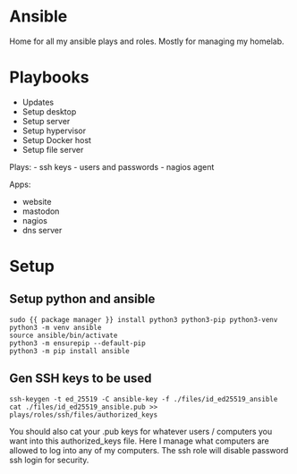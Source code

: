 # Ansible
Home for all my ansible plays and roles. Mostly for managing my homelab.


# Playbooks

- Updates
- Setup desktop
- Setup server
- Setup hypervisor
- Setup Docker host
- Setup file server

Plays:
    - ssh keys
    - users and passwords
    - nagios agent

Apps: 
- website
- mastodon
- nagios
- dns server

# Setup

## Setup python and ansible

```
sudo {{ package manager }} install python3 python3-pip python3-venv
python3 -m venv ansible
source ansible/bin/activate
python3 -m ensurepip --default-pip
python3 -m pip install ansible
```

## Gen SSH keys to be used

```
ssh-keygen -t ed_25519 -C ansible-key -f ./files/id_ed25519_ansible
cat ./files/id_ed25519_ansible.pub >> plays/roles/ssh/files/authorized_keys 
```

You should also cat your .pub keys for whatever users / computers you want into this authorized_keys file. Here I manage what computers are allowed to log into any of my computers. The ssh role will disable password ssh login for security. 
